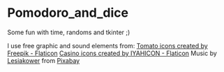 # Pomodoro_and_dice
Some fun with time, randoms and tkinter ;)

I use free graphic and sound elements from:
<a href="https://www.flaticon.com/free-icons/tomato" title="tomato icons">Tomato icons created by Freepik - Flaticon</a>
<a href="https://www.flaticon.com/free-icons/casino" title="casino icons">Casino icons created by IYAHICON - Flaticon</a>
Music by <a href="/users/lesiakower-25701529/?tab=audio&amp;utm_source=link-attribution&amp;utm_medium=referral&amp;utm_campaign=audio&amp;utm_content=20961">Lesiakower</a> from <a href="https://pixabay.com/music/?utm_source=link-attribution&amp;utm_medium=referral&amp;utm_campaign=music&amp;utm_content=20961">Pixabay</a>
